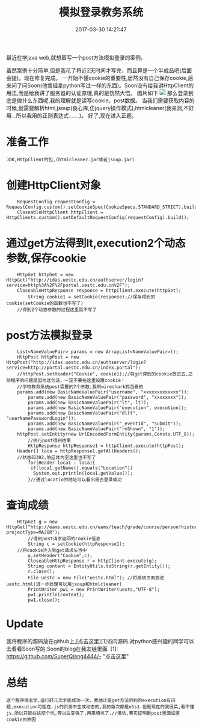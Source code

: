 ﻿---
title: 模拟登录教务系统
date: 2017-03-30 14:21:47

tags:
- Web
- demo
toc: true
---
最近在学java web,就想着写一个post方法模拟登录的案例。
<!--more-->
虽然案例十分简单,但是我花了将近2天时间才写完，而且算是一个半成品吧(后面会提)。现在修复完成。
一开始不懂cookie的重要性,居然没有自己保存cookie,后来问了问Soon(他曾经拿python写过一样的东西)。Soon没有给我讲HttpClient的用法,而是给我讲了服务器的认证原理,真的是恍然大悟。
图片如下
![](http://wx2.sinaimg.cn/large/005P8ayVgy1fe4vn69zvoj312z0hg74f.jpg)
那么登录到底是做什么东西呢,我的理解就是读写cookie，post数据。
当我们需要获取内容的时候,就需要解析html,jsoup(良心库,仿jquery操作模式),htmlcleaner(我亲测,不好用...所以我用的正则表达式.......)。
好了,现在进入正题。
# 准备工作
	JDK,HttpClient的包,(htmlcleaner.jar或者jsoup.jar)
# 创建HttpClient对象
```
	RequestConfig requestConfig = RequestConfig.custom().setCookieSpec(CookieSpecs.STANDARD_STRICT).build();  
	CloseableHttpClient httpClient = HttpClients.custom().setDefaultRequestConfig(requestConfig).build();
```
# 通过get方法得到lt,execution2个动态参数,保存cookie
```
	HttpGet httpGet = new HttpGet("http://idas.uestc.edu.cn/authserver/login?service=http%3A%2F%2Fportal.uestc.edu.cn%2F");
	CloseableHttpResponse response = httpClient.execute(httpGet); 
        String cookie1 = setCookie(response);//保存得到的cookie(setCookie的函数也不写了)
	//得到2个动态参数的过程这里就不写了
```
# post方法模拟登录
```
	List<NameValuePair> params = new ArrayList<NameValuePair>();
	HttpPost httpPost = new HttpPost("http://idas.uestc.edu.cn/authserver/login?service=http://portal.uestc.edu.cn/index.portal");
	//httpPost.setHeader("Cookie", cookie1);//将get得到的cookie放进去,之前程序的问题是因为这句话，一定不要在这里设置cookie！
	//学校教务系统post需要的7个参数,我用wireshark抓包看的
	params.add(new BasicNameValuePair("username", "xxxxxxxxxxxxx"));
        params.add(new BasicNameValuePair("password", "xxxxxxxx"));
        params.add(new BasicNameValuePair("lt", lt));
        params.add(new BasicNameValuePair("execution", execution));
        params.add(new BasicNameValuePair("dllt", "userNamePasswordLogin"));
        params.add(new BasicNameValuePair("_eventId", "submit"));
        params.add(new BasicNameValuePair("rmShown", "1"));
	httpPost.setEntity(new UrlEncodedFormEntity(params,Consts.UTF_8));
        //执行post得到结果
        HttpResponse httpResponse1 = httpClient.execute(httpPost); 
	Header[] loca = httpResponse1.getAllHeaders();
	//状态码302,响应体为空这里也不写了
        for(Header loca1 : loca){
       	 if(loca1.getName().equals("Location"))
       	  System.out.println(loca1.getValue());
        }//通过locatio的地址可以看出是否登录成功
```
# 查询成绩
```
	HttpGet g = new HttpGet("http://eams.uestc.edu.cn/eams/teach/grade/course/person!historyCourseGrade.action?projectType=MAJOR");
        //得到post请求返回的cookie信息
        String c = setCookie(httpResponse1);
	//将cookie注入到get请求头当中
        g.setHeader("Cookie",c);
        CloseableHttpResponse r = httpClient.execute(g);
        String content = EntityUtils.toString(r.getEntity());
        r.close();
        File uestc = new File("uestc.html"); //将成绩页面放进uestc.html(进一步处理可以用jsoup和htmlcleaner) 
       	PrintWriter pw1 = new PrintWriter(uestc,"UTF-8");  
       	pw1.println(content);  
       	pw1.close();  
```
# Update
我将程序的源码放在github上,[点击这里][1]访问源码.对python感兴趣的同学可以去看看Soon写的,Soon的blog在我友链里面.
[1]: https://github.com/SuperQiang4444/-        "点击这里" 
# 总结
	这个程序很玄学,运行好几次才能成功一次，我估计是get方法的到的execution有问题,execution可能在.js的页面中生成动态的,我的每次都是e1s1.但是现在的我很菜,看不懂js,所以只能在这挖个坑,等以后变强了,再来填坑了.//填坑,事实证明是post里面设置cookie的原因